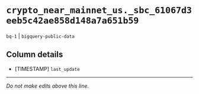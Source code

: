 # `crypto_near_mainnet_us._sbc_61067d3eeb5c42ae858d148a7a651b59`
`bq-1` | `bigquery-public-data`

## Column details
* [TIMESTAMP] `last_update`

-------------------------------------------------------------------------------
*Do not make edits above this line.*
